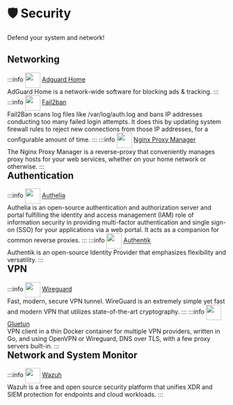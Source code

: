 # 🛡️ Security

Defend your system and network!

## Networking
:::info [<img src="/adguard-icon.png" width="35" height="35" style="display:inline-block; vertical-align: middle;">](./services/adguardhome) ‎ ‎ [Adguard Home](./services/adguardhome) <Badge type="warning" text="lxc" style=" position: relative; float: right;" />
AdGuard Home is a network-wide software for blocking ads & tracking.
:::
:::info [<img src="/fail2ban-icon.png" width="35" height="35" style="display:inline-block; vertical-align: middle;">](./services/fail2ban) ‎ ‎ [Fail2ban](./services/fail2ban) <Badge type="tip" text="docker" style=" position: relative; float: right;" />
Fail2Ban scans log files like /var/log/auth.log and bans IP addresses conducting too many failed login attempts. It does this by updating system firewall rules to reject new connections from those IP addresses, for a configurable amount of time.
:::
:::info [<img src="/npm-icon.png" width="35" height="35" style="display:inline-block; vertical-align: middle;">](./services/nginx-proxy-manager) ‎ ‎ [Nginx Proxy Manager](./services/nginx-proxy-manager) <Badge type="tip" text="docker" style=" position: relative; float: right;" /> <Badge type="warning" text="lxc" style=" position: relative; float: right;" />
The Nginx Proxy Manager is a reverse-proxy that conveniently manages proxy hosts for your web services, whether on your home network or otherwise.
:::

## Authentication
:::info [<img src="/authelia-icon.png" width="35" height="35" style="display:inline-block; vertical-align: middle;">](./services/authelia) ‎ ‎ [Authelia](./services/authelia) <Badge type="tip" text="docker" style=" position: relative; float: right;" />
Authelia is an open-source authentication and authorization server and portal fulfilling the identity and access management (IAM) role of information security in providing multi-factor authentication and single sign-on (SSO) for your applications via a web portal. It acts as a companion for common reverse proxies.
:::
:::info [<img src="/authentik-icon.png" width="35" height="35" style="display:inline-block; vertical-align: middle;">](./services/authentik) ‎ ‎ [Authentik](./services/authentik) <Badge type="tip" text="docker" style=" position: relative; float: right;" />
Authentik is an open-source Identity Provider that emphasizes flexibility and versatility.
:::

## VPN
:::info [<img src="/wireguard-icon.png" width="35" height="35" style="display:inline-block; vertical-align: middle;">](./services/wireguard) ‎ ‎ [Wireguard](./services/wireguard) <Badge type="warning" text="lxc" style=" position: relative; float: right;" />
Fast, modern, secure VPN tunnel. WireGuard is an extremely simple yet fast and modern VPN that utilizes state-of-the-art cryptography.
:::
:::info [<img src="/gluetun-icon.png" width="35" height="35" style="display:inline-block; vertical-align: middle;">](./services/gluetun) ‎ ‎ [Gluetun](./services/gluetun) <Badge type="tip" text="docker" style=" position: relative; float: right;" />
VPN client in a thin Docker container for multiple VPN providers, written in Go, and using OpenVPN or Wireguard, DNS over TLS, with a few proxy servers built-in. 
:::

## Network and System Monitor
:::info [<img src="/wazuh-icon.png" width="35" height="35" style="display:inline-block; vertical-align: middle;">](./services/wazuh) ‎ ‎ [Wazuh](./services/wazuh/install) <Badge type="info" text="system" style=" position: relative; float: right;" />
Wazuh is a free and open source security platform that unifies XDR and SIEM protection for endpoints and cloud workloads.
:::